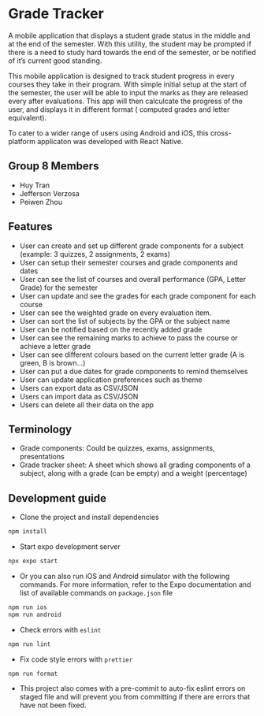 # Grade Tracker
A mobile application that displays a student grade status  in the middle and at the end of the semester. With this utility, the student may be prompted if there is a need to study hard towards the end of the semester, or be notified of it’s current good standing. 


This mobile application is designed to track  student progress in every courses they take in their program. With simple initial setup at the start of the semester, the user will be able to input  the marks as they are released every after evaluations. This app will then calculcate the progress of the user, and displays it in different format ( computed grades and letter equivalent).

To cater to a wider range of users using Android and iOS, this cross-platform applicaton was developed with React Native.


## Group 8 Members
- Huy Tran
- Jefferson Verzosa
- Peiwen Zhou

## Features
- User can create and set up different grade components for a subject (example: 3 quizzes, 2 assignments, 2 exams)
- User can setup their semester courses and grade components and dates
- User can see the list of courses and overall performance (GPA, Letter Grade) for the semester
- User can update and see the grades for each grade component for each course
- User can see the weighted grade on every evaluation item.
- User can sort the list of subjects by the GPA or the subject name
- User can be notified based on the recently added grade
- User can see the remaining marks to achieve to pass the course or achieve a letter grade
- User can see different colours based on the current letter grade (A is green, B is brown...)
- User can put a due dates for grade components to remind themselves
- User can update application preferences such as theme
- Users can export data as CSV/JSON
- Users can import data as CSV/JSON
- Users can delete all their data on the app

## Terminology
- Grade components: Could be quizzes, exams, assignments, presentations
- Grade tracker sheet: A sheet which shows all grading components of a subject, along with
a grade (can be empty) and a weight (percentage)

## Development guide
- Clone the project and install dependencies
```sh
npm install
```

- Start expo development server
```sh
npx expo start
```

- Or you can also run iOS and Android simulator with the following commands. For more information,
refer to the Expo documentation and list of available commands on `package.json` file
```sh
npm run ios
npm run android
```

- Check errors with `eslint`
```sh
npm run lint
```

- Fix code style errors with `prettier`
```sh
npm run format
```

- This project also comes with a pre-commit to auto-fix eslint errors on staged file and will
prevent you from committing if there are errors that have not been fixed.